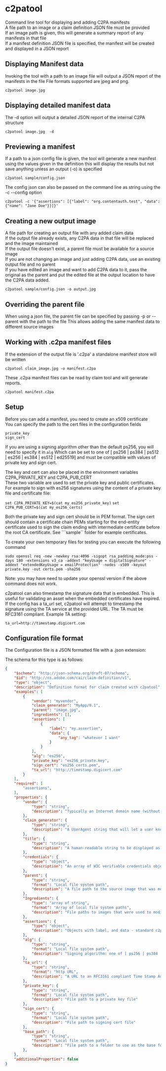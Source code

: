 # c2patool

Command line tool for displaying and adding C2PA manifests  
A file path to an image or a claim definition JSON file must be provided  
If an image path is given, this will generate a summary report of any manifests in that file  
If a manifest definition JSON file is specified, the manifest will be created and displayed in a JSON report

## Displaying Manifest data

Invoking the tool with a path to an image file will output a JSON report of the manifests in the file
File formats supported are jpeg and png. 

```c2patool image.jpg```

## Displaying detailed manifest data

The -d option will output a detailed JSON report of the internal C2PA structure

```c2patool image.jpg  -d```

## Previewing a manifest

If a path to a json config file is given,
the tool will generate a new manifest using the values given in the definition
this will display the results but not save anything unless an output (-o) is specified

```c2patool sample/config.json```

The config json can also be passed on the command line as string using the -c --config option

```shell
c2patool -c '{"assertions": [{"label": "org.contentauth.test", "data": {"name": "Jane Doe"}}]}'
```
 
## Creating a new output image

A file path for creating an output file with any added claim data  
If the output file already exists, any C2PA data in that file will be replaced and the image maintained  
If the output file doesn't exist, a parent file must be available for a source image  
If you are not changing an image and just adding C2PA data, use an existing output file and no parent  
If you have edited an image and want to add C2PA data to it, pass the original as the parent
and put the edited file at the output location to have the C2PA data added.

```c2patool sample/config.json -o output.jpg```
## Overriding the parent file

When using a json file, the parent file can be specified by passing -p or --parent with the path to the file
This allows adding the same manifest data to different source images

## Working with .c2pa manifest files

If the extension of the output file is '.c2pa' a standalone manifest store will be written 

```c2patool claim_image.jpg -o manifest.c2pa```

These .c2pa manifest files can be read by claim tool and will generate reports.

```c2patool manifest.c2pa```

## Setup

Before you can add a manifest, you need to create an x509 certificate  
You can specify the path to the cert files in the configuration fields
```
private_key
sign_cert
```
If you are using a signing algorithm other than the default ps256, you will need to specify it in
```alg```
Which can be set to one of [ ps256 | ps384 | ps512 | es256 | es384 | es512 | ed25519] and
must be compatible with values of private key  and sign cert.

The key and cert can also be placed in the environment variables C2PA_PRIVATE_KEY and C2PA_PUB_CERT  
These two variable are used to set the private key and public certificates.  For example to sign with es256 signatures
using the content of a private key file and certificate file:

```set C2PA_PRIVATE_KEY=$(cat my_es256_private_key)```
```set C2PA_PUB_CERT=$(cat my_es256_certs)```

Both the private key and sign cert should be in PEM format.  The sign cert should contain a certificate
chain PEMs starting for the end-entity certificate used to sign the claim ending with intermediate certificate
before the root CA certificate.  See ```sample`` folder for example certificates.

To create your own temporary files for testing you can execute the following command

```shell
sudo openssl req -new -newkey rsa:4096 -sigopt rsa_padding_mode:pss -days 180 -extensions v3_ca -addext "keyUsage = digitalSignature" -addext "extendedKeyUsage = emailProtection" -nodes -x509 -keyout private.key -out certs.pem -sha256
```	

Note: you may have need to update your openssl version if the above command does not work.

c2patool can also timestamp the signature data that is embedded.  This is useful for validating an asset when the embedded 
certificates have expired.  If the config has a ta_url set, c2patool will attempt to timestamp the signature using the TA service at the provided URL.  The TA must be RFC3161 compliant.  Example TA setting:

```ta_url=http://timestamp.digicert.com```

## Configuration file format

The Configuration file is a JSON formatted file with a .json extension:

The schema for this type is as follows:
```json
{
	"$schema": "http://json-schema.org/draft-07/schema",
	"$id": "http://ns.adobe.com/cai/claim-definition/v1",
	"type": "object",
	"description": "Definition format for claim created with c2patool",
	"examples": [
		{
            "vendor": "myvendor",
            "claim_generator": "MyApp/0.1",
            "parent": "image.jpg",  
            "ingredients": [],
            "assertions": [
				{
					"label": "my.assertion",
					"data": {
						"any_tag": "whatever I want"
					}
				}
			],
            "alg": "es256",
            "private_key": "es256_private.key",
            "sign_cert": "es256_certs.pem",
            "ta_url": "http://timestamp.digicert.com"
		}
    ],
	"required": [
		"assertions",
	],
	"properties": {
		"vendor": {
			"type": "string",
			"description": "Typically an Internet domain name (without the TLD) for the vendor (i.e. `adobe`, `nytimes`)"
		},
		"claim_generator": {
			"type": "string",
			"description": "A UserAgent string that will let a user know what software/hardware/system produced this Manifest - names should not contain spaces (defaults to c2patool)"
		},
		"title": {
			"type": "string",
			"description": "A human-readable string to be displayed as the tile for this Manifest (defaults to embedded file name)"
		},
		"credentials": {
			"type": "object",
			"description": "An array of W3C verifiable credentials objects defined in the c2pa assertion specification. Section 7"
		},
		"parent": {
			"type": "string",
			"format": "Local file system path",
			"description": "A file path to the source image that was modified by this Manifest (if any)"
		},
        "Ingredients": {
			"type": "array of string",
			"format": "Array of local file system paths",
			"description": "File paths to images that were used to modify the image referenced by this Manifest (if any)"
		},
		"assertions": {
			"type": "object",
			"description": "Objects with label, and data - standard c2pa labels must match values as defined in the c2pa assertion specification"
		},
		"alg": {
			"type": "string",
			"format": "Local file system path",
			"description": "Signing algorithm: one of [ ps256 | ps384 | ps512 | es256 | es384 | es512 | ed25519]"
		},
		"ta_url": {
			"type": "string",
			"format": "http URL",
			"description": "A URL to an RFC3161 compliant Time Stamp Authority"
		},
		"private_key": {
			"type": "string",
			"format": "Local file system path",
			"description": "File path to a private key file"
		},
		"sign_cert": {
			"type": "string",
			"format": "Local file system path",
			"description": "File path to signing cert file"
		},
		"base_path": {
			"type": "string",
			"format": "Local file system path",
			"description": "File path to a folder to use as the base for relative paths in config"
		},
	},
	"additionalProperties": false
}
```
